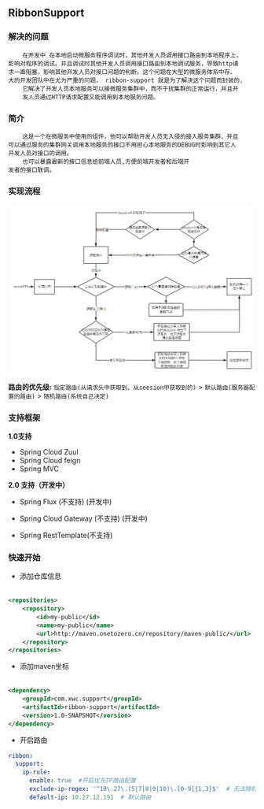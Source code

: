 ## RibbonSupport

### 解决的问题

```text
    在开发中 在本地启动微服务程序调试时，其他开发人员调用接口路由到本地程序上，
影响对程序的调试。并且调试时其他开发人员调用接口路由到本地调试服务，导致http请
求一直阻塞，影响其他开发人员对接口问题的判断。这个问题在大型的微服务体系中存、
大的开发团队中在尤为严重的问题， ribbon-support 就是为了解决这个问题而封装的.
    它解决了开发人员本地服务可以接微服务集群中，而不干扰集群的正常运行，并且开
    发人员通过HTTP请求配置又能调用到本地服务问题。
```

### 简介

```text
    这是一个在微服务中使用的组件，他可以帮助开发人员无入侵的接入服务集群，并且
可以通过服务的集群网关调用本地服务的接口不用担心本地服务的DEBUG时影响到其它人
开发人员对接口的调用。
    也可以暴露最新的接口信息给前端人员,方便前端开发者和后端开
发者的接口联调。
```

### 实现流程

![img.png](imgs/img.png)

**路由的优先级:** `指定路由(从请求头中获取到、从seesion中获取到的)`  >  `默认路由(服务器配置的路由)` > `随机路由(系统自己决定)`

### 支持框架

**1.0支持**

- Spring Cloud Zuul
- Spring Cloud feign
- Spring MVC

**2.0 支持（开发中）**

- Spring Flux (不支持) (开发中)
- Spring Cloud Gateway (不支持) (开发中)

- Spring RestTemplate(不支持)

### 快速开始

- 添加仓库信息

```xml

<repositories>
    <repository>
        <id>my-public</id>
        <name>my-public</name>
        <url>http://maven.onetozero.cn/repository/maven-public/</url>
    </repository>
</repositories>
```

- 添加maven坐标

```xml

<dependency>
    <groupId>com.xwc.support</groupId>
    <artifactId>ribbon-support</artifactId>
    <version>1.0-SNAPSHOT</version>
</dependency>
```

- 开启路由

```yaml
ribbon:
  support:
    ip-rule:
      enable: true  #开启优先IP路由配置
      exclude-ip-regex: '^10\.27\.(5|7|8|9|10)\.[0-9]{1,3}$'  # 无法随机路由的网段 只能通过IP路由默认路由来访问
      default-ip: 10.27.12.191  # 默认路由

```
